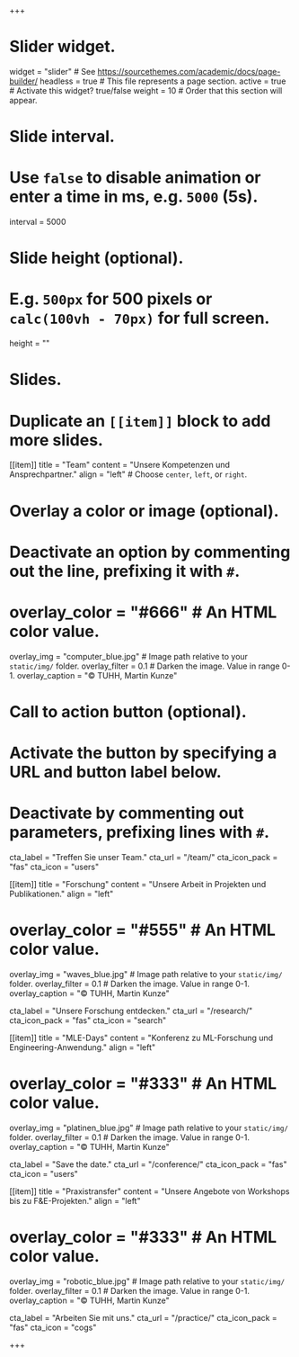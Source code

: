+++
# Slider widget.
widget = "slider"  # See https://sourcethemes.com/academic/docs/page-builder/
headless = true  # This file represents a page section.
active = true  # Activate this widget? true/false
weight = 10  # Order that this section will appear.

# Slide interval.
# Use `false` to disable animation or enter a time in ms, e.g. `5000` (5s).
interval = 5000

# Slide height (optional).
# E.g. `500px` for 500 pixels or `calc(100vh - 70px)` for full screen.
height = ""

# Slides.
# Duplicate an `[[item]]` block to add more slides.
[[item]]
  title = "Team"
  content = "Unsere Kompetenzen und Ansprechpartner."
  align = "left"  # Choose `center`, `left`, or `right`.

  # Overlay a color or image (optional).
  #   Deactivate an option by commenting out the line, prefixing it with `#`.
  # overlay_color = "#666"  # An HTML color value.
  overlay_img = "computer_blue.jpg"  # Image path relative to your `static/img/` folder.
  overlay_filter = 0.1  # Darken the image. Value in range 0-1.
  overlay_caption = "&copy; TUHH, Martin Kunze"

  # Call to action button (optional).
  #   Activate the button by specifying a URL and button label below.
  #   Deactivate by commenting out parameters, prefixing lines with `#`.
  cta_label = "Treffen Sie unser Team."
  cta_url = "/team/"
  cta_icon_pack = "fas"
  cta_icon = "users"

[[item]]
  title = "Forschung"
  content = "Unsere Arbeit in Projekten und Publikationen."
  align = "left"

  # overlay_color = "#555"  # An HTML color value.
  overlay_img = "waves_blue.jpg"  # Image path relative to your `static/img/` folder.
  overlay_filter = 0.1  # Darken the image. Value in range 0-1.
  overlay_caption = "&copy; TUHH, Martin Kunze"

  cta_label = "Unsere Forschung entdecken."
  cta_url = "/research/"
  cta_icon_pack = "fas"
  cta_icon = "search"

[[item]]
  title = "MLE-Days"
  content = "Konferenz zu ML-Forschung und Engineering-Anwendung."
  align = "left"

  # overlay_color = "#333"  # An HTML color value.
  overlay_img = "platinen_blue.jpg"  # Image path relative to your `static/img/` folder.
  overlay_filter = 0.1  # Darken the image. Value in range 0-1.
  overlay_caption = "&copy; TUHH, Martin Kunze"

  cta_label = "Save the date."
  cta_url = "/conference/"
  cta_icon_pack = "fas"
  cta_icon = "users"

[[item]]
  title = "Praxistransfer"
  content = "Unsere Angebote von Workshops bis zu F&E-Projekten."
  align = "left"

  # overlay_color = "#333"  # An HTML color value.
  overlay_img = "robotic_blue.jpg"  # Image path relative to your `static/img/` folder.
  overlay_filter = 0.1 # Darken the image. Value in range 0-1.
  overlay_caption = "&copy; TUHH, Martin Kunze"
  
  cta_label = "Arbeiten Sie mit uns."
  cta_url = "/practice/"
  cta_icon_pack = "fas"
  cta_icon = "cogs"


+++
